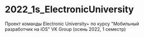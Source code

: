 # 2022_1s_ElectronicUniversity
Проект команды Electronic University+ по курсу "Мобильный разработчик на iOS" VK Group (осень 2022, 1 семестр)
